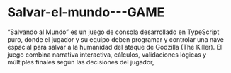 # Salvar-el-mundo---GAME
“Salvando al Mundo” es un juego de consola desarrollado en TypeScript puro, donde el jugador y su equipo deben programar y controlar una nave espacial para salvar a la humanidad del ataque de Godzilla (The Killer).   El juego combina narrativa interactiva, cálculos, validaciones lógicas y múltiples finales según las decisiones del jugador,
